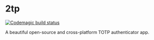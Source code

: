 # 2tp
[![Codemagic build status](https://api.codemagic.io/apps/5ebb60d4c930540019c4c878/5ebb60d4c930540019c4c877/status_badge.svg)](https://codemagic.io/apps/5ebb60d4c930540019c4c878/5ebb60d4c930540019c4c877/latest_build)

A beautiful open-source and cross-platform TOTP authenticator app.
